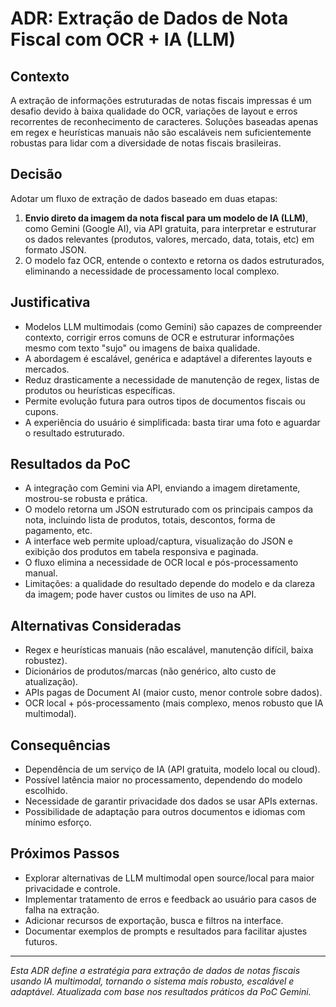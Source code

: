 # ADR: Extração de Dados de Nota Fiscal com OCR + IA (LLM)

## Contexto
A extração de informações estruturadas de notas fiscais impressas é um desafio devido à baixa qualidade do OCR, variações de layout e erros recorrentes de reconhecimento de caracteres. Soluções baseadas apenas em regex e heurísticas manuais não são escaláveis nem suficientemente robustas para lidar com a diversidade de notas fiscais brasileiras.

## Decisão
Adotar um fluxo de extração de dados baseado em duas etapas:
1. **Envio direto da imagem da nota fiscal para um modelo de IA (LLM)**, como Gemini (Google AI), via API gratuita, para interpretar e estruturar os dados relevantes (produtos, valores, mercado, data, totais, etc) em formato JSON.
2. O modelo faz OCR, entende o contexto e retorna os dados estruturados, eliminando a necessidade de processamento local complexo.

## Justificativa
- Modelos LLM multimodais (como Gemini) são capazes de compreender contexto, corrigir erros comuns de OCR e estruturar informações mesmo com texto "sujo" ou imagens de baixa qualidade.
- A abordagem é escalável, genérica e adaptável a diferentes layouts e mercados.
- Reduz drasticamente a necessidade de manutenção de regex, listas de produtos ou heurísticas específicas.
- Permite evolução futura para outros tipos de documentos fiscais ou cupons.
- A experiência do usuário é simplificada: basta tirar uma foto e aguardar o resultado estruturado.

## Resultados da PoC
- A integração com Gemini via API, enviando a imagem diretamente, mostrou-se robusta e prática.
- O modelo retorna um JSON estruturado com os principais campos da nota, incluindo lista de produtos, totais, descontos, forma de pagamento, etc.
- A interface web permite upload/captura, visualização do JSON e exibição dos produtos em tabela responsiva e paginada.
- O fluxo elimina a necessidade de OCR local e pós-processamento manual.
- Limitações: a qualidade do resultado depende do modelo e da clareza da imagem; pode haver custos ou limites de uso na API.

## Alternativas Consideradas
- Regex e heurísticas manuais (não escalável, manutenção difícil, baixa robustez).
- Dicionários de produtos/marcas (não genérico, alto custo de atualização).
- APIs pagas de Document AI (maior custo, menor controle sobre dados).
- OCR local + pós-processamento (mais complexo, menos robusto que IA multimodal).

## Consequências
- Dependência de um serviço de IA (API gratuita, modelo local ou cloud).
- Possível latência maior no processamento, dependendo do modelo escolhido.
- Necessidade de garantir privacidade dos dados se usar APIs externas.
- Possibilidade de adaptação para outros documentos e idiomas com mínimo esforço.

## Próximos Passos
- Explorar alternativas de LLM multimodal open source/local para maior privacidade e controle.
- Implementar tratamento de erros e feedback ao usuário para casos de falha na extração.
- Adicionar recursos de exportação, busca e filtros na interface.
- Documentar exemplos de prompts e resultados para facilitar ajustes futuros.

---
*Esta ADR define a estratégia para extração de dados de notas fiscais usando IA multimodal, tornando o sistema mais robusto, escalável e adaptável. Atualizada com base nos resultados práticos da PoC Gemini.* 